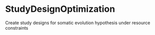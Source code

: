 # StudyDesignOptimization

Create study designs for somatic evolution hypothesis under resource constraints
